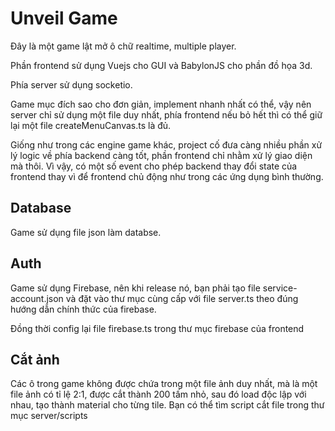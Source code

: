 # Unveil Game

Đây là một game lật mở ô chữ realtime, multiple player.

Phần frontend sử dụng Vuejs cho GUI và BabylonJS cho phần đồ họa 3d.

Phía server sử dụng socketio.

Game mục đích sao cho đơn giản, implement nhanh nhất có thể, vậy nên server chỉ sử dụng một file duy nhất, phía frontend nếu bỏ hết thì có thể giữ lại một file createMenuCanvas.ts là đủ.

Giống như trong các engine game khác, project cố đưa càng nhiều phần xử lý logic về phía backend càng tốt, phần frontend chỉ nhằm xử lý giao diện mà thôi. Vì vậy, có một số event cho phép backend thay đổi state của frontend thay vì để frontend chủ động như trong các ứng dụng bình thường.

## Database

Game sử dụng file json làm databse.

## Auth

Game sử dụng Firebase, nên khi release nó, bạn phải tạo file service-account.json và đặt vào thư mục cùng cấp với file server.ts theo đúng hướng dẫn chính thức của firebase.

Đồng thời config lại file firebase.ts trong thư mục firebase của frontend

## Cắt ảnh

Các ô trong game không được chứa trong một file ảnh duy nhất, mà là một file ảnh có tỉ lệ 2:1, được cắt thành 200 tấm nhỏ, sau đó load độc lập với nhau, tạo thành material cho từng tile. Bạn có thể tìm script cắt file trong thư mục server/scripts
